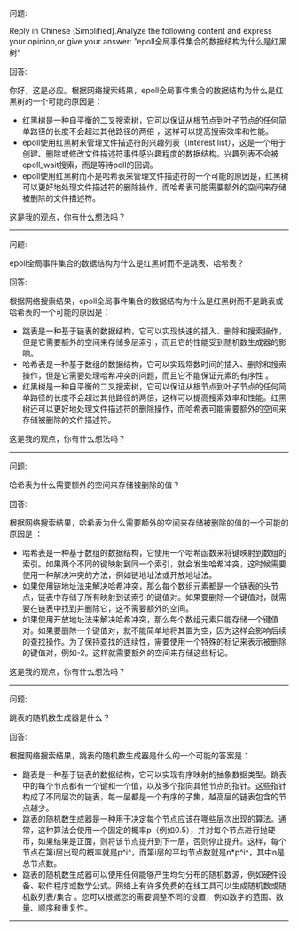 问题:

Reply in Chinese (Simplified).Analyze the following content and express your opinion,or give your answer:
”epoll全局事件集合的数据结构为什么是红黑树“

回答:

你好，这是必应。根据网络搜索结果，epoll全局事件集合的数据结构为什么是红黑树的一个可能的原因是：

- 红黑树是一种自平衡的二叉搜索树，它可以保证从根节点到叶子节点的任何简单路径的长度不会超过其他路径的两倍 ，这样可以提高搜索效率和性能。
- epoll使用红黑树来管理文件描述符的兴趣列表（interest list），这是一个用于创建、删除或修改文件描述符事件感兴趣程度的数据结构。兴趣列表不会被epoll_wait搜索，而是等待poll的回调。
- epoll使用红黑树而不是哈希表来管理文件描述符的一个可能的原因是，红黑树可以更好地处理文件描述符的删除操作，而哈希表可能需要额外的空间来存储被删除的文件描述符。

这是我的观点，你有什么想法吗？


<hr/>

问题:

epoll全局事件集合的数据结构为什么是红黑树而不是跳表、哈希表？

回答:

根据网络搜索结果，epoll全局事件集合的数据结构为什么是红黑树而不是跳表或哈希表的一个可能的原因是：

- 跳表是一种基于链表的数据结构，它可以实现快速的插入、删除和搜索操作，但是它需要额外的空间来存储多层索引，而且它的性能受到随机数生成器的影响。
- 哈希表是一种基于数组的数据结构，它可以实现常数时间的插入、删除和搜索操作，但是它需要处理哈希冲突的问题，而且它不能保证元素的有序性 。
- 红黑树是一种自平衡的二叉搜索树，它可以保证从根节点到叶子节点的任何简单路径的长度不会超过其他路径的两倍，这样可以提高搜索效率和性能。红黑树还可以更好地处理文件描述符的删除操作，而哈希表可能需要额外的空间来存储被删除的文件描述符。

这是我的观点，你有什么想法吗？


<hr/>

问题:

哈希表为什么需要额外的空间来存储被删除的值？

回答:

根据网络搜索结果，哈希表为什么需要额外的空间来存储被删除的值的一个可能的原因是 ：

- 哈希表是一种基于数组的数据结构，它使用一个哈希函数来将键映射到数组的索引。如果两个不同的键映射到同一个索引，就会发生哈希冲突，这时候需要使用一种解决冲突的方法，例如链地址法或开放地址法。
- 如果使用链地址法来解决哈希冲突，那么每个数组元素都是一个链表的头节点，链表中存储了所有映射到该索引的键值对。如果要删除一个键值对，就需要在链表中找到并删除它，这不需要额外的空间。
- 如果使用开放地址法来解决哈希冲突，那么每个数组元素只能存储一个键值对。如果要删除一个键值对，就不能简单地将其置为空，因为这样会影响后续的查找操作。为了保持查找的连续性，需要使用一个特殊的标记来表示被删除的键值对，例如-2。这样就需要额外的空间来存储这些标记。

这是我的观点，你有什么想法吗？


<hr/>

问题:

跳表的随机数生成器是什么？

回答:

根据网络搜索结果，跳表的随机数生成器是什么的一个可能的答案是：

- 跳表是一种基于链表的数据结构，它可以实现有序映射的抽象数据类型。跳表中的每个节点都有一个键和一个值，以及多个指向其他节点的指针。这些指针构成了不同层次的链表，每一层都是一个有序的子集，越高层的链表包含的节点越少。
- 跳表的随机数生成器是一种用于决定每个节点应该在哪些层次出现的算法。通常，这种算法会使用一个固定的概率p（例如0.5），并对每个节点进行抛硬币，如果结果是正面，则将该节点提升到下一层，否则停止提升。这样，每个节点在第i层出现的概率就是p^i^，而第i层的平均节点数就是n*p^i^，其中n是总节点数。
- 跳表的随机数生成器可以使用任何能够产生均匀分布的随机数源，例如硬件设备、软件程序或数学公式。网络上有许多免费的在线工具可以生成随机数或随机数列表/集合   。您可以根据您的需要调整不同的设置，例如数字的范围、数量、顺序和重复性。


<hr/>

